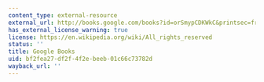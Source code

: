 ```yaml
---
content_type: external-resource
external_url: http://books.google.com/books?id=orSmypCDKWkC&printsec=frontcover
has_external_license_warning: true
license: https://en.wikipedia.org/wiki/All_rights_reserved
status: ''
title: Google Books
uid: bf2fea27-df2f-4f2e-beeb-01c66c73782d
wayback_url: ''
---
```

